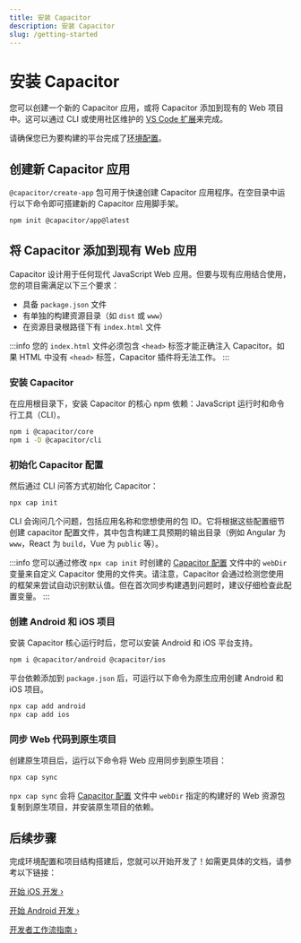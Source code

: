 ```yaml
---
title: 安装 Capacitor
description: 安装 Capacitor
slug: /getting-started
---
```


# 安装 Capacitor

您可以创建一个新的 Capacitor 应用，或将 Capacitor 添加到现有的 Web 项目中。这可以通过 CLI 或使用社区维护的 [VS Code 扩展](/main/getting-started/vscode-extension.mdx)来完成。

请确保您已为要构建的平台完成了[环境配置](/main/getting-started/environment-setup.md)。

## 创建新 Capacitor 应用

`@capacitor/create-app` 包可用于快速创建 Capacitor 应用程序。在空目录中运行以下命令即可搭建新的 Capacitor 应用脚手架。

```bash
npm init @capacitor/app@latest
```

## 将 Capacitor 添加到现有 Web 应用

Capacitor 设计用于任何现代 JavaScript Web 应用。但要与现有应用结合使用，您的项目需满足以下三个要求：

- 具备 `package.json` 文件
- 有单独的构建资源目录（如 `dist` 或 `www`）
- 在资源目录根路径下有 `index.html` 文件

:::info
您的 `index.html` 文件必须包含 `<head>` 标签才能正确注入 Capacitor。如果 HTML 中没有 `<head>` 标签，Capacitor 插件将无法工作。
:::

### 安装 Capacitor

在应用根目录下，安装 Capacitor 的核心 npm 依赖：JavaScript 运行时和命令行工具（CLI）。

```bash
npm i @capacitor/core
npm i -D @capacitor/cli
```

### 初始化 Capacitor 配置

然后通过 CLI 问答方式初始化 Capacitor：

```bash
npx cap init
```

CLI 会询问几个问题，包括应用名称和您想使用的包 ID。它将根据这些配置细节创建 capacitor 配置文件，其中包含构建工具预期的输出目录（例如 Angular 为 `www`，React 为 `build`，Vue 为 `public` 等）。

:::info
您可以通过修改 `npx cap init` 时创建的 [Capacitor 配置](/docs/config) 文件中的 `webDir` 变量来自定义 Capacitor 使用的文件夹。请注意，Capacitor 会通过检测您使用的框架来尝试自动识别默认值。但在首次同步构建遇到问题时，建议仔细检查此配置变量。
:::

### 创建 Android 和 iOS 项目

安装 Capacitor 核心运行时后，您可以安装 Android 和 iOS 平台支持。

```bash
npm i @capacitor/android @capacitor/ios
```

平台依赖添加到 `package.json` 后，可运行以下命令为原生应用创建 Android 和 iOS 项目。

```bash
npx cap add android
npx cap add ios
```

### 同步 Web 代码到原生项目

创建原生项目后，运行以下命令将 Web 应用同步到原生项目：

```bash
npx cap sync
```

`npx cap sync` 会将 [Capacitor 配置](/docs/config) 文件中 `webDir` 指定的构建好的 Web 资源包复制到原生项目，并安装原生项目的依赖。

## 后续步骤

完成环境配置和项目结构搭建后，您就可以开始开发了！如需更具体的文档，请参考以下链接：

[开始 iOS 开发 &#8250;](/main/ios/index.md)

[开始 Android 开发 &#8250;](/main/android/index.md)

[开发者工作流指南 &#8250;](/main/basics/workflow.md)